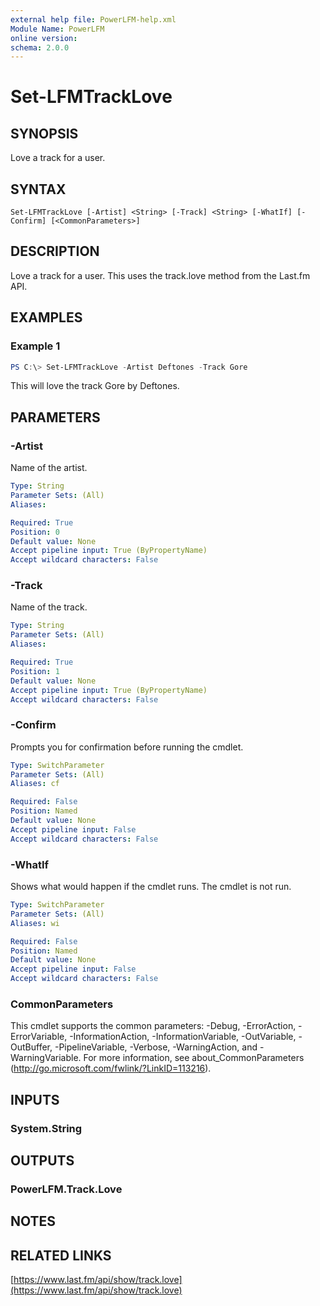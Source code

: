 ```yaml
---
external help file: PowerLFM-help.xml
Module Name: PowerLFM
online version:
schema: 2.0.0
---
```


# Set-LFMTrackLove

## SYNOPSIS
Love a track for a user.

## SYNTAX

```
Set-LFMTrackLove [-Artist] <String> [-Track] <String> [-WhatIf] [-Confirm] [<CommonParameters>]
```

## DESCRIPTION
Love a track for a user. This uses the track.love method from the Last.fm API.

## EXAMPLES

### Example 1
```powershell
PS C:\> Set-LFMTrackLove -Artist Deftones -Track Gore
```

This will love the track Gore by Deftones.

## PARAMETERS

### -Artist
Name of the artist.

```yaml
Type: String
Parameter Sets: (All)
Aliases:

Required: True
Position: 0
Default value: None
Accept pipeline input: True (ByPropertyName)
Accept wildcard characters: False
```

### -Track
Name of the track.

```yaml
Type: String
Parameter Sets: (All)
Aliases:

Required: True
Position: 1
Default value: None
Accept pipeline input: True (ByPropertyName)
Accept wildcard characters: False
```

### -Confirm
Prompts you for confirmation before running the cmdlet.

```yaml
Type: SwitchParameter
Parameter Sets: (All)
Aliases: cf

Required: False
Position: Named
Default value: None
Accept pipeline input: False
Accept wildcard characters: False
```

### -WhatIf
Shows what would happen if the cmdlet runs.
The cmdlet is not run.

```yaml
Type: SwitchParameter
Parameter Sets: (All)
Aliases: wi

Required: False
Position: Named
Default value: None
Accept pipeline input: False
Accept wildcard characters: False
```

### CommonParameters
This cmdlet supports the common parameters: -Debug, -ErrorAction, -ErrorVariable, -InformationAction, -InformationVariable, -OutVariable, -OutBuffer, -PipelineVariable, -Verbose, -WarningAction, and -WarningVariable.
For more information, see about_CommonParameters (http://go.microsoft.com/fwlink/?LinkID=113216).

## INPUTS

### System.String

## OUTPUTS

### PowerLFM.Track.Love

## NOTES

## RELATED LINKS

[https://www.last.fm/api/show/track.love](https://www.last.fm/api/show/track.love)
